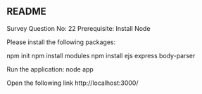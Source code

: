 README
-------------
Survey Question No: 22
Prerequisite: Install Node

Please install the following packages:

npm init
npm install modules
npm install ejs express body-parser

Run the application:
node app

Open the following link
http://localhost:3000/
